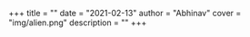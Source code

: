 +++
title = ""
date = "2021-02-13"
author = "Abhinav"
cover = "img/alien.png"
description = ""
+++

